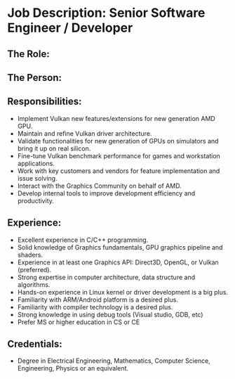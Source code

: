 # Job Description: Senior Software Engineer / Developer


## The Role:


## The Person:


## Responsibilities:
- Implement Vulkan new features/extensions for new generation AMD GPU.
- Maintain and refine Vulkan driver architecture.
- Validate functionalities for new generation of GPUs on simulators and bring it up on real silicon.
- Fine-tune Vulkan benchmark performance for games and workstation applications.
- Work with key customers and vendors for feature implementation and issue solving.
- Interact with the Graphics Community on behalf of AMD.
- Develop internal tools to improve development efficiency and productivity.

## Experience:
- Excellent experience in C/C++ programming.
- Solid knowledge of Graphics fundamentals, GPU graphics pipeline and shaders.
- Experience in at least one Graphics API: Direct3D, OpenGL, or Vulkan (preferred).
- Strong expertise in computer architecture, data structure and algorithms.
- Hands-on experience in Linux kernel or driver development is a big plus.
- Familiarity with ARM/Android platform is a desired plus.
- Familiarity with compiler technology is a desired plus.
- Strong knowledge in using debug tools (Visual studio, GDB, etc)
- Prefer MS or higher education in CS or CE

## Credentials:
- Degree in Electrical Engineering, Mathematics, Computer Science, Engineering, Physics or an equivalent.